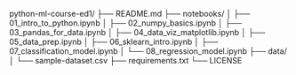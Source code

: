 python-ml-course-ed1/
├── README.md
├── notebooks/
│   ├── 01_intro_to_python.ipynb
│   ├── 02_numpy_basics.ipynb
│   ├── 03_pandas_for_data.ipynb
│   ├── 04_data_viz_matplotlib.ipynb
│   ├── 05_data_prep.ipynb
│   ├── 06_sklearn_intro.ipynb
│   ├── 07_classification_model.ipynb
│   └── 08_regression_model.ipynb
├── data/
│   └── sample-dataset.csv
├── requirements.txt
└── LICENSE
